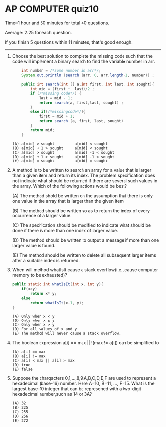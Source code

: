 # AP COMPUTER quiz10
Time&#x2501;1 hour and 30 minutes for total 40 questions.

Average: 2.25 for each question.

If you finish 5 questions within 11 minutes, that's good enough. 

---

1. Choose the best solution to complete the missing code such that the code will implement a binary search to find the variable number in arr.

    ```java
        int number = /*some number in arr*/;
        System.out.println (search (arr, 0, arr.length-1, number)) ;

        public int search(int [] a,int first, int last, int sought){
            int mid = (first +  last)/2 ;
            if (/*missing code*/) {
                last = mid - 1;
                return search(a, first,last, sought) ;
            }
            else if(/*missingcode*/){
                first = mid + 1;
                return search (a, first, last, sought); 
            }
            return mid;
        }
    ```
    ```
    (A) a[mid] > sought  		a[mid] < sought
    (B) a[mid] + 1 > sought  	a[mid] < sought 
    (C) a[mid] > sought			a[mid] -1 < sought
    (D) a[mid] + 1 > sought 	a[mid] -1 < sought
    (E) a[mid] = sought  		a[mid] = sought
    ```  
2. A method is to be written to search an array for a value that is larger than a given item and return its index. The problem specification does not indicate what should be returned if there are several such values in the array. Which of the following actions would be best?

    (A) The method shold be written on the assumption that there is only one value in the array that is larger than the given item.

    (B) The method should be written so as to return the index of every occurrence of a larger value.

    (C) The specification should be modified to indicate what should be done if there is more than one index of larger value.

    (D) The method should be written to output a message if more than one larger value is found.

    (E) The method should be written to delete all subsequent larger items after a suitable index is returned.

3. When will method whatIsIt cause a stack overflow(i.e., cause computer memory to be exhausted)?

    ```java
    public static int whatIsIt(int x, int y){
        if(x>y)
            return x* y;
        else
            return whatIsIt(x-1, y);
    }
    ```

    ```
    (A) Only when x < y
    (B) Only when x ≤ y
    (C) Only when x > y
    (D) For all values of x and y
    (E) The method will never cause a stack overflow.
    ```

4. The boolean expression a[i] == max || !(max != a[i]) can be simplified to

    ```
    (A) a[i] == max
    (B) a[i] != max
    (C) a[i] < max || a[i] > max
    (D) true
    (E) false
    ```

5. Suppose the charqacters 0,1,...,8,9,A,B,C,D,E,F are used to represent a hexadecimal (base-16) number. Here A=10, B=11, ..., F=15. What is the largest base-10 integer that can be represened with a two-digit hexadecimal number,such as 14 or 3A?

    ```
    (A) 32
    (B) 225
    (C) 255
    (D) 256
    (E) 272
    ```
